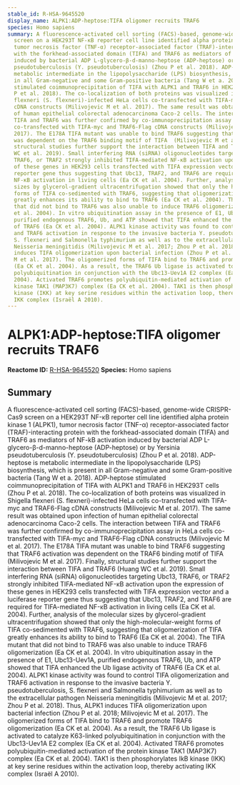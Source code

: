 ```yaml
---
stable_id: R-HSA-9645520
display_name: ALPK1:ADP-heptose:TIFA oligomer recruits TRAF6
species: Homo sapiens
summary: A fluorescence-activated cell sorting (FACS)-based, genome-wide CRISPR-Cas9
  screen on a HEK293T NF-κB reporter cell line identified alpha protein kinase 1 (ALPK1),
  tumor necrosis factor (TNF-α) receptor-associated factor (TRAF)-interacting protein
  with the forkhead-associated domain (TIFA) and TRAF6 as mediators of NF-kB activation
  induced by bacterial ADP L-glycero-β-d-manno-heptose (ADP-heptose) or by Yersinia
  pseudotuberculosis (Y. pseudotuberculosis) (Zhou P et al. 2018). ADP-heptose is
  metabolic intermediate in the lipopolysaccharide (LPS) biosynthesis, which is present
  in all Gram-negative and some Gram-positive bacteria (Tang W et a. 2018). ADP-heptose
  stimulated coimmunoprecipitation of TIFA with ALPK1 and TRAF6 in HEK293T cells (Zhou
  P et al. 2018). The co-localization of both proteins was visualized in Shigella
  flexneri (S. flexneri)-infected HeLa cells co-transfected with TIFA-myc and TRAF6-Flag
  cDNA constructs (Milivojevic M et al. 2017). The same result was obtained upon infection
  of human epithelial colorectal adenocarcinoma Caco-2 cells. The interaction between
  TIFA and TRAF6 was further confirmed by co-immunoprecipitation assay in HeLa cells
  co-transfected with TIFA-myc and TRAF6-Flag cDNA constructs (Milivojevic M et al.
  2017). The E178A TIFA mutant was unable to bind TRAF6 suggesting that TRAF6 activation
  was dependent on the TRAF6 binding motif of TIFA  (Milivojevic M et al. 2017). Finally,
  structural studies further support the interaction between TIFA and TRAF6 (Huang
  WC et al. 2019). Small interfering RNA (siRNA) oligonucleotides targeting Ubc13,
  TRAF6, or TRAF2 strongly inhibited TIFA-mediated NF-κB activation upon the expression
  of these genes in HEK293 cells transfected with TIFA expression vector and a luciferase
  reporter gene thus suggesting that Ubc13, TRAF2, and TRAF6 are required for TIFA-mediated
  NF-κB activation in living cells (Ea CK et al. 2004). Further, analysis of the molecular
  sizes by glycerol-gradient ultracentrifugation showed that only the high-molecular-weight
  forms of TIFA co-sedimented with TRAF6, suggesting that oligomerization of TIFA
  greatly enhances its ability to bind to TRAF6 (Ea CK et al. 2004). The TIFA mutant
  that did not bind to TRAF6 was also unable to induce TRAF6 oligomerization (Ea CK
  et al. 2004). In vitro ubiquitination assay in the presence of E1, Ubc13-Uev1A,
  purified endogenous TRAF6, Ub, and ATP showed that TIFA enhanced the Ub ligase activity
  of TRAF6 (Ea CK et al. 2004). ALPK1 kinase activity was found to control TIFA oligomerization
  and TRAF6 activation in response to the invasive bacteria Y. pseudotuberculosis,
  S. flexneri and Salmonella typhimurium as well as to the extracellular pathogen
  Neisseria meningitidis (Milivojevic M et al. 2017; Zhou P et al. 2018). Thus, ALPK1
  induces TIFA oligomerization upon bacterial infection (Zhou P et al. 2018; Milivojevic
  M et al. 2017). The oligomerized forms of TIFA bind to TRAF6 and promote TRAF6 oligomerization
  (Ea CK et al. 2004). As a result, the TRAF6 Ub ligase is activated to catalyze K63-linked
  polyubiquitination in conjunction with the Ubc13-Uev1A E2 complex (Ea CK et al.
  2004). Activated TRAF6 promotes polyubiquitin-mediated activation of the protein
  kinase TAK1 (MAP3K7) complex (Ea CK et al. 2004). TAK1 is then phosphorylates IkB
  kinase (IKK) at key serine residues within the activation loop, thereby activating
  IKK complex (Israël A 2010).
---
```


# ALPK1:ADP-heptose:TIFA oligomer recruits TRAF6
**Reactome ID:** [R-HSA-9645520](https://reactome.org/content/detail/R-HSA-9645520)
**Species:** Homo sapiens

## Summary

A fluorescence-activated cell sorting (FACS)-based, genome-wide CRISPR-Cas9 screen on a HEK293T NF-κB reporter cell line identified alpha protein kinase 1 (ALPK1), tumor necrosis factor (TNF-α) receptor-associated factor (TRAF)-interacting protein with the forkhead-associated domain (TIFA) and TRAF6 as mediators of NF-kB activation induced by bacterial ADP L-glycero-β-d-manno-heptose (ADP-heptose) or by Yersinia pseudotuberculosis (Y. pseudotuberculosis) (Zhou P et al. 2018). ADP-heptose is metabolic intermediate in the lipopolysaccharide (LPS) biosynthesis, which is present in all Gram-negative and some Gram-positive bacteria (Tang W et a. 2018). ADP-heptose stimulated coimmunoprecipitation of TIFA with ALPK1 and TRAF6 in HEK293T cells (Zhou P et al. 2018). The co-localization of both proteins was visualized in Shigella flexneri (S. flexneri)-infected HeLa cells co-transfected with TIFA-myc and TRAF6-Flag cDNA constructs (Milivojevic M et al. 2017). The same result was obtained upon infection of human epithelial colorectal adenocarcinoma Caco-2 cells. The interaction between TIFA and TRAF6 was further confirmed by co-immunoprecipitation assay in HeLa cells co-transfected with TIFA-myc and TRAF6-Flag cDNA constructs (Milivojevic M et al. 2017). The E178A TIFA mutant was unable to bind TRAF6 suggesting that TRAF6 activation was dependent on the TRAF6 binding motif of TIFA  (Milivojevic M et al. 2017). Finally, structural studies further support the interaction between TIFA and TRAF6 (Huang WC et al. 2019). Small interfering RNA (siRNA) oligonucleotides targeting Ubc13, TRAF6, or TRAF2 strongly inhibited TIFA-mediated NF-κB activation upon the expression of these genes in HEK293 cells transfected with TIFA expression vector and a luciferase reporter gene thus suggesting that Ubc13, TRAF2, and TRAF6 are required for TIFA-mediated NF-κB activation in living cells (Ea CK et al. 2004). Further, analysis of the molecular sizes by glycerol-gradient ultracentrifugation showed that only the high-molecular-weight forms of TIFA co-sedimented with TRAF6, suggesting that oligomerization of TIFA greatly enhances its ability to bind to TRAF6 (Ea CK et al. 2004). The TIFA mutant that did not bind to TRAF6 was also unable to induce TRAF6 oligomerization (Ea CK et al. 2004). In vitro ubiquitination assay in the presence of E1, Ubc13-Uev1A, purified endogenous TRAF6, Ub, and ATP showed that TIFA enhanced the Ub ligase activity of TRAF6 (Ea CK et al. 2004). ALPK1 kinase activity was found to control TIFA oligomerization and TRAF6 activation in response to the invasive bacteria Y. pseudotuberculosis, S. flexneri and Salmonella typhimurium as well as to the extracellular pathogen Neisseria meningitidis (Milivojevic M et al. 2017; Zhou P et al. 2018). Thus, ALPK1 induces TIFA oligomerization upon bacterial infection (Zhou P et al. 2018; Milivojevic M et al. 2017). The oligomerized forms of TIFA bind to TRAF6 and promote TRAF6 oligomerization (Ea CK et al. 2004). As a result, the TRAF6 Ub ligase is activated to catalyze K63-linked polyubiquitination in conjunction with the Ubc13-Uev1A E2 complex (Ea CK et al. 2004). Activated TRAF6 promotes polyubiquitin-mediated activation of the protein kinase TAK1 (MAP3K7) complex (Ea CK et al. 2004). TAK1 is then phosphorylates IkB kinase (IKK) at key serine residues within the activation loop, thereby activating IKK complex (Israël A 2010).
